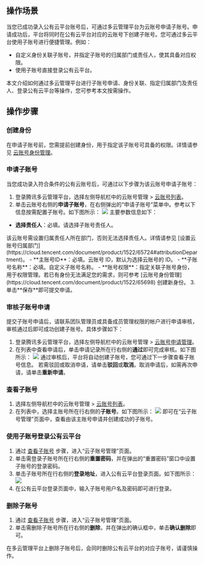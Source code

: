 ## 操作场景
当您已成功录入公有云平台账号后，可通过多云管理平台为云账号申请子账号。申请成功后，平台将同时在公有云平台对应的云账号下创建子账号。您可通过多云平台使用子账号进行便捷管理。例如：
- 自定义身份关联子账号，并指定子账号的归属部门或责任人，使其具备对应权限。
- 使用子账号直接登录公有云平台。

本文介绍如何通过多云管理平台进行子账号申请、身份关联、指定归属部门及责任人、登录公有云平台等操作，您可参考本文按需操作。





## 操作步骤


### 创建身份
在申请子账号前，您需提前创建身份，用于指定该子账号可具备的权限。详情请参见 [云账号身份管理](https://cloud.tencent.com/document/product/1522/65698)。



### 申请子账号
当您成功录入符合条件的公有云账号后，可通过以下步骤为该云账号申请子账号：

1. 登录腾讯多云管理平台，选择左侧导航栏中的云账号管理 > [云账号列表](https://cmp.tencent.cn/account)。
2. 单击云账号右侧的**申请子账号**，在右侧弹出的“申请子账号”菜单中。参考以下信息按需配置子账号。如下图所示：
![](https://qcloudimg.tencent-cloud.cn/raw/7cf3ac7482e67594ceb8a0f84e552cf8.png)
主要参数信息如下：
  - **选择责任人**：必填。请选择子账号责任人。
  <dx-alert infotype="explain" title="">
  该云账号需设置归属责任人所在部门，否则无法选择责任人。详情请参见 [设置云账号归属部门](https://cloud.tencent.com/document/product/1522/65724#attributionDepartment)。
</dx-alert>
 - **主账号ID**：必填。云账号 ID，默认为选择云账号的 ID。
 - **子账号名称**：必填。自定义子账号名称。
 - **账号权限**：指定关联子账号身份，用于权限管理。若已有身份无法满足您的需求，则可参考 [云账号身份管理](https://cloud.tencent.com/document/product/1522/65698) 创建新身份。
3. 单击**保存**即可提交申请。


### 审核子账号申请
提交子账号申请后，请联系团队管理员或具备成员管理权限的帐户进行申请审核，审核通过后即可成功创建子账号。具体步骤如下：

1. 登录腾讯多云管理平台，选择左侧导航栏中的云账号管理 > [云账号申请管理](https://cmp.tencent.cn/account/apply)。
2. 在列表中查看申请后，单击申请记录所在行右侧的**通过**即可完成审核。如下图所示：
![](https://qcloudimg.tencent-cloud.cn/raw/14f6b610346200a435d1e5e0f2bd8836.png)
通过审核后，平台将自动创建子账号，您可通过下一步骤查看子账号信息。
若需驳回或取消申请，请单击**驳回**或**取消**。取消申请后，如需再次申请，请单击**重新申请**。


### 查看子账号[](id:viewAccount)
1. 选择左侧导航栏中的云账号管理 > [云账号列表](https://cmp.tencent.cn/account)。
2. 在列表中，选择主账号所在行右侧的**子账号**。如下图所示：
![](https://qcloudimg.tencent-cloud.cn/raw/d75b0894e76d3e9a4f981c9b3929029f.png)
即可在“云子账号管理”页面中，查看由该主账号申请并创建成功的子账号。



### 使用子账号登录公有云平台
1. 通过 [查看子账号](#viewAccount) 步骤，进入“云子账号管理”页面。
2. 单击需登录子账号所在行右侧的**重置密码**，并在弹出的“重置密码”窗口中设置子账号的登录密码。
3. 单击子账号所在行右侧的**登录地址**，进入公有云平台登录页面。如下图所示：
![](https://qcloudimg.tencent-cloud.cn/raw/271dba5be4a4baa5a685063759a5decf.png)
4. 在公有云平台登录页面中，输入子账号用户名及密码即可进行登录。



### 删除子账号
1. 通过 [查看子账号](#viewAccount) 步骤，进入“云子账号管理”页面。
2. 单击需删除子账号所在行右侧的**删除**，并在弹出的确认框中，单击**确认删除**即可。
<dx-alert infotype="notice" title="">
在多云管理平台上删除子账号后，会同时删除公有云平台的对应子账号，请谨慎操作。
</dx-alert>

